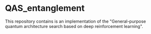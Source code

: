 # QAS_entanglement
This repository contains is an implementation of the "General-purpose quantum architecture search based on deep reinforcement learning".
